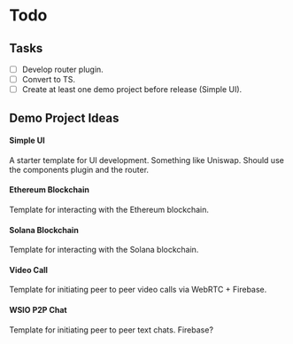 # Todo

## Tasks 
- [ ] Develop router plugin.
- [ ] Convert to TS.
- [ ] Create at least one demo project before release (Simple UI).

## Demo Project Ideas
#### Simple UI
A starter template for UI development. Something like Uniswap. Should use the components plugin and the router.

#### Ethereum Blockchain
Template for interacting with the Ethereum blockchain.

#### Solana Blockchain
Template for interacting with the Solana blockchain.

#### Video Call
Template for initiating peer to peer video calls via WebRTC + Firebase. 

#### WSIO P2P Chat
Template for initiating peer to peer text chats. Firebase? 
